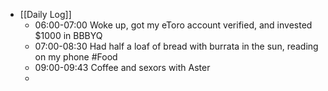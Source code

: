 - [[Daily Log]]
	- 06:00-07:00 Woke up, got my eToro account verified, and invested $1000 in BBBYQ
	- 07:00-08:30 Had half a loaf of bread with burrata in the sun, reading on my phone #Food
	- 09:00-09:43 Coffee and sexors with Aster
	-